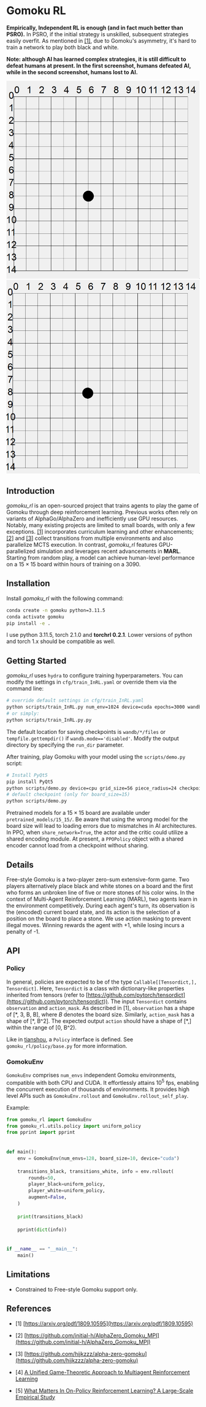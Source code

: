 # Gomoku RL

**Empirically, Independent RL is enough (and in fact much better than PSRO).** In PSRO, if the initial strategy is unskilled, subsequent strategies easily overfit. As mentioned in [[1]](#refer-anchor-1), due to Gomoku's asymmetry, it's hard to train a network to play both black and white.

**Note: although AI has learned complex strategies, it is still difficult to defeat humans at present.  In the first screenshot, humans defeated AI, while in the second screenshot, humans lost to AI.**

![](/images/lose1.gif)
![](/images/win1.gif)

## Introduction

*gomoku_rl* is an open-sourced project that trains agents to play the game of Gomoku through deep reinforcement learning. Previous works often rely on variants of AlphaGo/AlphaZero and inefficiently use GPU resources. Notably, many existing projects are limited to small boards, with only a few exceptions. [[1]](#refer-anchor-1) incorporates curriculum learning and other enhancements;  [[2]](#refer-anchor-2)  and  [[3]](#refer-anchor-3)  collect transitions from multiple environments and also parallelize MCTS execution. In contrast, *gomoku_rl* features GPU-parallelized simulation and leverages recent advancements in **MARL**. Starting from random play, a model can achieve human-level performance on a $15\times15$ board within hours of training on a 3090.

## Installation

Install *gomoku_rl* with the following command:

```bash
conda create -n gomoku python=3.11.5
conda activate gomoku
pip install -e .
```

I use python 3.11.5, torch 2.1.0 and **torchrl 0.2.1**. Lower versions of python and torch 1.x should be compatible as well. 

## Getting Started

*gomoku_rl* uses `hydra` to configure training hyperparameters. You can modify the settings in `cfg/train_InRL.yaml` or override them via the command line:

```bash
# override default settings in cfg/train_InRL.yaml
python scripts/train_InRL.py num_env=1024 device=cuda epochs=3000 wandb.mode=online
# or simply:
python scripts/train_InRL.py.py
```

The default location for saving checkpoints is `wandb/*/files` or `tempfile.gettempdir()` if `wandb.mode=='disabled'`. Modify the output directory by specifying the `run_dir` parameter.

After training, play Gomoku with your model using the `scripts/demo.py` script:

```bash
# Install PyQt5
pip install PyQt5
python scripts/demo.py device=cpu grid_size=56 piece_radius=24 checkpoint=/model/path
# default checkpoint (only for board_size=15)
python scripts/demo.py
```

Pretrained models for a $15\times15$ board are available under  `pretrained_models/15_15/`. Be aware that using the wrong model for the board size will lead to loading errors due to mismatches in AI architectures. In PPO, when `share_network=True`, the actor and the critic could utilize a shared encoding module. At present, a `PPOPolicy` object with a shared encoder cannot load from a checkpoint without sharing.

## Details

Free-style Gomoku is a two-player zero-sum extensive-form game. Two players alternatively place black and white stones on a board and the first who forms an unbroken line of five or more stones of his color wins. In the context of Multi-Agent Reinforcement Learning (MARL), two agents learn in the environment competitively. During each agent's turn, its observation is the (encoded) current board state, and its action is the selection of a position on the board to place a stone. We use action masking to prevent illegal moves. Winning rewards the agent with +1, while losing incurs a penalty of -1. 


## API

### Policy
In general, policies are expected to be of the type `Callable[[Tensordict,], Tensordict]`. Here, `Tensordict` is a class with dictionary-like properties inherited from tensors (refer to [https://github.com/pytorch/tensordict](https://github.com/pytorch/tensordict)). The input `Tensordict` contains `observation` and `action_mask`. As described in [1], `observation` has a shape of [\*, 3, B, B], where $B$ denotes the board size. Similarly, `action_mask` has a shape of [\*, B^2]. The expected output `action` should have a shape of [\*,] within the range of [0, B^2).

Like in [tianshou](https://github.com/thu-ml/tianshou), a `Policy` interface is defined. See `gomoku_rl/policy/base.py` for more information.


### GomokuEnv

`GomokuEnv` comprises `num_envs` independent Gomoku environments, compatible with both CPU and CUDA. It effortlessly attains $10^5$ fps, enabling the concurrent execution of thousands of environments. It provides high level APIs such as `GomokuEnv.rollout` and `GomokuEnv.rollout_self_play`.

Example:

```python
from gomoku_rl import GomokuEnv
from gomoku_rl.utils.policy import uniform_policy
from pprint import pprint


def main():
    env = GomokuEnv(num_envs=128, board_size=10, device="cuda")

    transitions_black, transitions_white, info = env.rollout(
        rounds=50,
        player_black=uniform_policy,
        player_white=uniform_policy,
        augment=False,
    )

    print(transitions_black)

    pprint(dict(info))


if __name__ == "__main__":
    main()

```

## Limitations

- Constrained to Free-style Gomoku support only.

## References

<div id="refer-anchor-1"></div>

- [1] [https://arxiv.org/pdf/1809.10595](https://arxiv.org/pdf/1809.10595)

<div id="refer-anchor-2"></div>

- [2] [https://github.com/initial-h/AlphaZero_Gomoku_MPI](https://github.com/initial-h/AlphaZero_Gomoku_MPI)

<div id="refer-anchor-3"></div>

- [3] [https://github.com/hijkzzz/alpha-zero-gomoku](https://github.com/hijkzzz/alpha-zero-gomoku)

<div id="refer-anchor-4"></div>

- [4] [A Unified Game-Theoretic Approach to Multiagent Reinforcement Learning](https://arxiv.org/pdf/1711.00832.pdf)

<div id="refer-anchor-5"></div>

- [5] [What Matters In On-Policy Reinforcement Learning? A Large-Scale Empirical Study](https://arxiv.org/pdf/2006.05990.pdf)